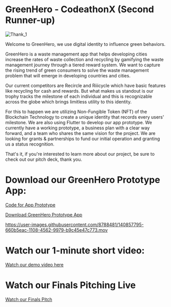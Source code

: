 # GreenHero - CodeathonX (Second Runner-up)

![Thank_1](https://user-images.githubusercontent.com/8788481/140861770-f7270958-1e5f-423d-a9c0-913a4356de3a.png)

Welcome to GreenHero, we use digital identity to influence green behaviors. 

GreenHero is a waste management app that helps developing cities increase the rates of waste collection and recycling by gamifying the waste management journey through a tiered reward system. We want to capture the rising trend of green consumers to solve the waste management problem that will emerge in developing countries and cities. 

Our current competitors are Recircle and Riiicycle which have basic features like recycling for cash and rewards. But what makes us standout is our trophy tracks the milestone of each individual and this is recognizable across the globe which brings limitless utility to this identity. 

For this to happen we are utilizing Non-Fungible Token (NFT) of the Blockchain Technology to create a unique identity that records every users' milestone. We are also using Flutter to develop our app prototype. We currently have a working prototype, a business plan with a clear way forward, and a team who shares the same vision for the project. We are looking for grants & partnerships to fund our initial operation and granting us a status recognition. 

That's it, if you're interested to learn more about our project, be sure to check out our pitch deck, thank you.

# Download our GreenHero Prototype App:

[Code for App Prototype](https://github.com/TeckYuanLee/GreenHero-1)

[Download GreenHero Prototype App](https://drive.google.com/file/d/1coHa-B8nHTn9D0lpPK8uyyLYfII9PcVd/view?usp=sharing)

https://user-images.githubusercontent.com/8788481/140857795-660b5eac-1108-4562-9979-b9c45e47c773.mov

# Watch our 1-minute short video:

[Watch our demo video here](https://youtu.be/FoFQak27hQs)

# Watch our Finals Pitching Live

[Watch our Finals Pitch](https://youtu.be/f-YNtOiBpbw)
